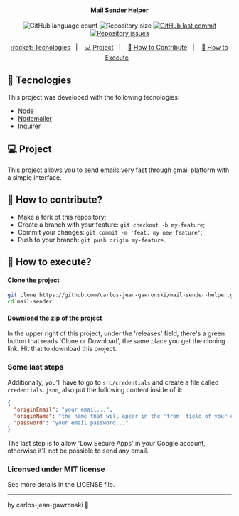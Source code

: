 <h4 align="center">
  Mail Sender Helper
</h4>
<p align="center">
  <img alt="GitHub language count" src="https://img.shields.io/github/languages/count/carlos-jean-gawronski/mail-sender-helper">

  <img alt="Repository size" src="https://img.shields.io/github/repo-size/carlos-jean-gawronski/mail-sender-helper">
  
  <a href="https://github.com/carlos-jean-gawronski/mail-sender-helper/commits/master">
    <img alt="GitHub last commit" src="https://img.shields.io/github/last-commit/carlos-jean-gawronski/mail-sender-helper">
  </a>

  <a href="https://github.com/carlos-jean-gawronski/mail-sender-helper/issues">
    <img alt="Repository issues" src="https://img.shields.io/github/issues/carlos-jean-gawronski/mail-sender-helper">
  </a>
</p>
<p align="center">
  <a href="#rocket-tecnologies"> :rocket: Tecnologies</a>&nbsp;&nbsp;&nbsp;|&nbsp;&nbsp;&nbsp;
  <a href="#-project">💻 Project</a>&nbsp;&nbsp;&nbsp;|&nbsp;&nbsp;&nbsp;
  <a href="#-how-to-contribute">🤔 How to Contribute</a>&nbsp;&nbsp;&nbsp;|&nbsp;&nbsp;&nbsp;
  <a href="#-how-to-execute">🔖 How to Execute</a>&nbsp;&nbsp;&nbsp;
</p>

## :rocket: Tecnologies

This project was developed with the following tecnologies:

- [Node](https://nodejs.org/en/)
- [Nodemailer](https://nodemailer.com/about/)
- [Inquirer](https://www.npmjs.com/package/inquirer)

## 💻 Project

This project allows you to send emails very fast through gmail platform with a simple interface.

## 🤔 How to contribute?

- Make a fork of this repository;
- Create a branch with your feature: `git checkout -b my-feature`;
- Commit your changes: `git commit -m 'feat: my new feature'`;
- Push to your branch: `git push origin my-feature`.

## 🔖 How to execute?

#### Clone the project

```sh
git clone https://github.com/carlos-jean-gawronski/mail-sender-helper.git
cd mail-sender
```

#### Download the zip of the project

In the upper right of this project, under the 'releases' field, there's a green button that reads 'Clone or Download', the same place you get the cloning link. Hit that to download this project.

### Some last steps

Additionally, you'll have to go to `src/credentials` and create a file called `credentials.json`, also put the following content inside of it:

```json
{
  "originEmail": "your email...",
  "originName": "the name that will apear in the 'from' field of your email",
  "password": "your email password..."
}
```

The last step is to allow 'Low Secure Apps' in your Google account, otherwise it'll not be possible to send any email.

### Licensed under MIT license

See more details in the LICENSE file.

---
by carlos-jean-gawronski :wave:

